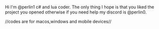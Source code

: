 Hi I'm @perlin1 c# and lua coder. The only thing I hope is that you liked the project you opened otherwise if you need help my discord is @perlin0. 






//codes are for macos,windows and mobile devices//

